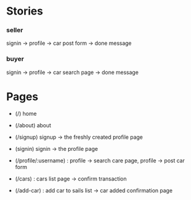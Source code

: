 # Stories
### seller
signin -> profile -> car post form -> done message

### buyer
signin -> profile -> car search page -> done message


# Pages
- (/) home

- (/about) about

- (/signup) signup -> the freshly created profile page

- (signin) signin -> the profile page

- (/profile/:username) : profile -> search care page, profile -> post car form

- (/cars) : cars list page -> confirm transaction

- (/add-car) : add car to sails list -> car added confirmation page
